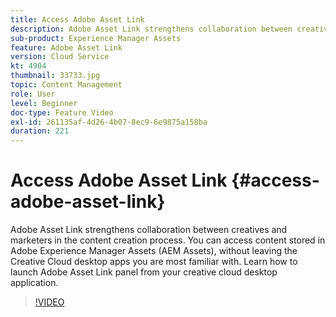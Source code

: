 ```yaml
---
title: Access Adobe Asset Link
description: Adobe Asset Link strengthens collaboration between creatives and marketers in the content creation process. You can access content stored in Adobe Experience Manager Assets (AEM Assets), without leaving the Creative Cloud desktop apps you are most familiar with. Learn how to launch Adobe Asset Link panel from your creative cloud desktop application.
sub-product: Experience Manager Assets
feature: Adobe Asset Link
version: Cloud Service
kt: 4904
thumbnail: 33733.jpg
topic: Content Management
role: User
level: Beginner
doc-type: Feature Video
exl-id: 261135af-4d26-4b07-8ec9-6e9875a158ba
duration: 221
---
```

# Access Adobe Asset Link {#access-adobe-asset-link}

Adobe Asset Link strengthens collaboration between creatives and marketers in the content creation process. You can access content stored in Adobe Experience Manager Assets (AEM Assets), without leaving the Creative Cloud desktop apps you are most familiar with. Learn how to launch Adobe Asset Link panel from your creative cloud desktop application.

>[!VIDEO](https://video.tv.adobe.com/v/33733?quality=12&learn=on)
